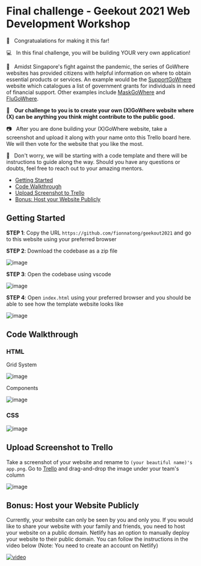 # Final challenge - Geekout 2021 Web Development Workshop

:tada:&nbsp;&nbsp;&nbsp;Congratualations for making it this far!

:computer:&nbsp;&nbsp;&nbsp;In this final challenge, you will be building YOUR very own application!

:muscle:&nbsp;&nbsp;&nbsp;Amidst Singapore's fight against the pandemic, the series of GoWhere websites has provided citizens with helpful information on where to obtain essential products or services. An example would be the [SupportGoWhere](https://supportgowhere.life.gov.sg/) website which catalogues a list of government grants for individuals in need of financial support. Other examples include [MaskGoWhere](https://mask.gowhere.gov.sg/) and [FluGoWhere](https://flu.gowhere.gov.sg/).

:ghost:&nbsp;&nbsp;&nbsp;__Our challenge to you is to create your own (X)GoWhere website where (X) can be anything you think might contribute to the public good.__

:camera:&nbsp;&nbsp;&nbsp;After you are done building your (X)GoWhere website, take a screenshot and upload it along with your name onto this Trello board here. We will then vote for the website that you like the most.

:raised_hands:&nbsp;&nbsp;&nbsp;Don't worry, we will be starting with a code template and there will be instructions to guide along the way. Should you have any questions or doubts, feel free to reach out to your amazing mentors.

* [Getting Started](#getting-started)
* [Code Walkthrough](#code-walkthrough)
* [Upload Screenshot to Trello](#upload-screenshot-to-trello)
* [Bonus: Host your Website Publicly](#bonus-host-your-website-publicly)

## Getting Started
__STEP 1__: Copy the URL `https://github.com/fionnatong/geekout2021` and go to this website using your preferred browser

__STEP 2__: Download the codebase as a zip file

![image](https://drive.google.com/uc?export=view&id=17fsT9ZZ8nGDfDXfNrKIw32fEXcuCrnrD)

__STEP 3__: Open the codebase using vscode

![image](https://drive.google.com/uc?export=view&id=16V12oOr35kaySp-EcgALKFcnkqq7Xiux)

__STEP 4__: Open `index.html` using your preferred browser and you should be able to see how the template website looks like

![image](https://drive.google.com/uc?export=view&id=1iGizqY4n1oWb8HjcYBlVMczgkMZbCiYG)

## Code Walkthrough

### HTML

Grid System

![image](https://drive.google.com/uc?export=view&id=13ttmBZR3ZBWLxmzw0S7h1GFCxcc_jqOZ)

Components

![image](https://drive.google.com/uc?export=view&id=1JW5nyc9N7m_pmj63xvI8r5tYDq11xVf-)

### CSS

![image](https://drive.google.com/uc?export=view&id=1Hz3AA1fG3RJBtjNGcroAIOhUcBHcmQqE)

## Upload Screenshot to Trello

Take a screenshot of your website and rename to `(your beautiful name)'s app.png`. Go to [Trello](https://trello.com/b/LezlD5HX/geekout-app-dev-2021) and drag-and-drop the image under your team's column

![image](https://drive.google.com/uc?export=view&id=1kRNDMHmLn_8x8I-nl42tt43n_Dd-5RQR)

## Bonus: Host your Website Publicly

Currently, your website can only be seen by you and only you. If you would like to share your website with your family and friends, you need to host your website on a public domain. Netlify has an option to manually deploy your website to their public domain. You can follow the instructions in the video below (Note: You need to create an account on Netlify)

[![video](https://img.youtube.com/vi/vywDFg2uIxY/0.jpg)](https://www.youtube.com/watch?v=vywDFg2uIxY)